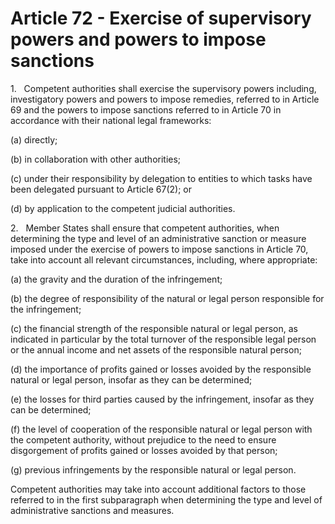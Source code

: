 # Article 72 - Exercise of supervisory powers and powers to impose sanctions


1.   Competent authorities shall exercise the supervisory powers including, investigatory powers and powers to impose remedies, referred to in Article 69 and the powers to impose sanctions referred to in Article 70 in accordance with their national legal frameworks:

(a) directly;

(b) in collaboration with other authorities;

(c) under their responsibility by delegation to entities to which tasks have been delegated pursuant to Article 67(2); or

(d) by application to the competent judicial authorities.

2.   Member States shall ensure that competent authorities, when determining the type and level of an administrative sanction or measure imposed under the exercise of powers to impose sanctions in Article 70, take into account all relevant circumstances, including, where appropriate:

(a) the gravity and the duration of the infringement;

(b) the degree of responsibility of the natural or legal person responsible for the infringement;

(c) the financial strength of the responsible natural or legal person, as indicated in particular by the total turnover of the responsible legal person or the annual income and net assets of the responsible natural person;

(d) the importance of profits gained or losses avoided by the responsible natural or legal person, insofar as they can be determined;

(e) the losses for third parties caused by the infringement, insofar as they can be determined;

(f) the level of cooperation of the responsible natural or legal person with the competent authority, without prejudice to the need to ensure disgorgement of profits gained or losses avoided by that person;

(g) previous infringements by the responsible natural or legal person.

Competent authorities may take into account additional factors to those referred to in the first subparagraph when determining the type and level of administrative sanctions and measures.
